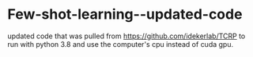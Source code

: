 # Few-shot-learning--updated-code
updated code that was pulled from https://github.com/idekerlab/TCRP to run with python 3.8 and use the computer's cpu instead of cuda gpu.
